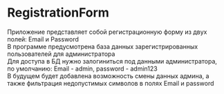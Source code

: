 # RegistrationForm
Приложение представляет собой регистрационную форму из двух полей: Email и Password  
В программе предусмотрена база данных зарегистрированных пользователей для администратора  
Для доступа в БД нужно залогиниться под данными администратора, по умолчанию: Email - admin, password - admin123  
В будущем будет добавлена возможность смены данных админа, а также фильтрация недопустимых символов в полях Email и password
